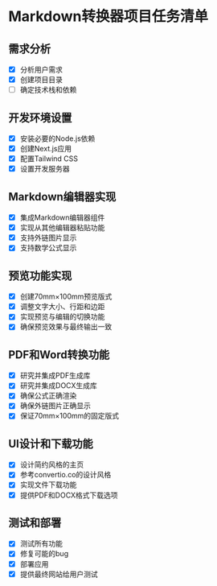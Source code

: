 # Markdown转换器项目任务清单

## 需求分析
- [x] 分析用户需求
- [x] 创建项目目录
- [ ] 确定技术栈和依赖

## 开发环境设置
- [x] 安装必要的Node.js依赖
- [x] 创建Next.js应用
- [x] 配置Tailwind CSS
- [x] 设置开发服务器

## Markdown编辑器实现
- [x] 集成Markdown编辑器组件
- [x] 实现从其他编辑器粘贴功能
- [x] 支持外链图片显示
- [x] 支持数学公式显示

## 预览功能实现
- [x] 创建70mm×100mm预览版式
- [x] 调整文字大小、行距和边距
- [x] 实现预览与编辑的切换功能
- [x] 确保预览效果与最终输出一致

## PDF和Word转换功能
- [x] 研究并集成PDF生成库
- [x] 研究并集成DOCX生成库
- [x] 确保公式正确渲染
- [x] 确保外链图片正确显示
- [x] 保证70mm×100mm的固定版式

## UI设计和下载功能
- [x] 设计简约风格的主页
- [x] 参考convertio.co的设计风格
- [x] 实现文件下载功能
- [x] 提供PDF和DOCX格式下载选项

## 测试和部署
- [x] 测试所有功能
- [x] 修复可能的bug
- [x] 部署应用
- [x] 提供最终网站给用户测试
